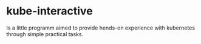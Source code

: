 # kube-interactive
Is a little programm aimed to provide hends-on experience with kubernetes through simple practical tasks.